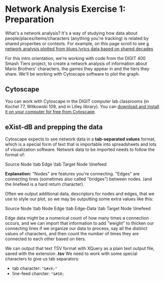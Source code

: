 # Network Analysis Exercise 1: Preparation

What's a network analysis? It's a way of studying how data about people/places/items/characters (anything you're tracking) is related by shared properties or contexts. For example, on this page scroll to see [a network analysis plotted from blues lyrics data based on shared decades](https://am0eba-byte.github.io/blues/index.html)

For this intro orientation, we're working with code from the DIGIT 400 Smash Tiers project, to create a network analysis of information about Mario Brothers' characters, the games they appear in and the tiers they share. We'll be working with Cytoscape software to plot the graph. 

## Cytoscape 
You can work with Cytoscape in the DIGIT computer lab classrooms (in Kochel 77, Witkowski 109, and in Lilley library). You can [download and install it on your computer for free from Cytoscape](https://cytoscape.org/).

## eXist-dB and prepping the data
Cytoscape expects to see network data in a **tab-separated values** format, which is a special form of text that is importable into spreadsheets and lots of visualization software. Network data to be imported needs to follow the format of:

Source Node \tab Edge \tab Target Node \linefeed

**Explanation:** 
"Nodes" are features you're connecting. 
"Edges" are connecting lines (sometimes also called "bridges") between nodes.
 (and the linefeed is a hard return character). 

Often we output additional data, descriptors for nodes and edges, that we use to style our plot, so we may be outputting some extra values like this:

Source Node \tab Node Edge \tab Edge-Data \tab Target Node \linefeed

Edge data might be a numerical count of how many times a connection occurs, and we can import that information to add "weight" to thicken our connecting lines if we organize our data to process, say all the distinct values of characters, and then count the number of times they are connected to each other based on tiers.  

We can output that text TSV format with XQuery as a plain text output file, saved with the extension **.tsv**
We need to work with some special characters to give us tab separators:

* tab character: `"&#x9;"` 
* line-feed charcter: `"&#10;`


